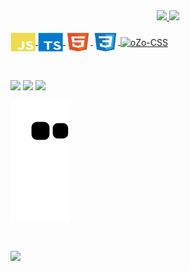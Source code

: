 
<div align="center">
  <a href="https://github.com/strkalec">
  <img height="180em" src="https://github-readme-stats.vercel.app/api?username=strkalec&show_icons=true&theme=dracula&include_all_commits=true&count_private=true"/>
  <img height="180em" src="https://github-readme-stats.vercel.app/api/top-langs/?username=strkalec&layout=compact&langs_count=7&theme=dracula"/>
</div>
<div style="display: inline; "><br>
  <img align="center" alt="oZo-Js" height="30" width="40" src="https://raw.githubusercontent.com/devicons/devicon/master/icons/javascript/javascript-plain.svg">
  <img align="center" alt="oZo-Ts" height="30" width="40" src="https://raw.githubusercontent.com/devicons/devicon/master/icons/typescript/typescript-plain.svg">
  <img align="center" alt="oZo-HTML" height="30" width="40" src="https://raw.githubusercontent.com/devicons/devicon/master/icons/html5/html5-original.svg">
  <img align="center" alt="oZo-CSS" height="30" width="40" src="https://raw.githubusercontent.com/devicons/devicon/master/icons/css3/css3-original.svg"> 
   <img align="center" alt="oZo-CSS" height="70" width="60" src="https://cdn.jsdelivr.net/gh/devicons/devicon/icons/nodejs/nodejs-original-wordmark.svg"> 
  
</div>
  
  ##
 <br>
<div> 
  <a href="https://instagram.com/gabriel_vsm_" target="_blank"><img src="https://img.shields.io/badge/-Instagram-%23E4405F?style=for-the-badge&logo=instagram&logoColor=white" target="_blank"></a>
  <a href = "mailto:vytorgabriel123v@gmail.com"><img src="https://img.shields.io/badge/-Gmail-%23333?style=for-the-badge&logo=gmail&logoColor=white" target="_blank"></a>
  <a href="https://www.linkedin.com/in/strkalec/" target="_blank"><img src="https://img.shields.io/badge/-LinkedIn-%230077B5?style=for-the-badge&logo=linkedin&logoColor=white" target="_blank"></a> 
 
  ![Snake animation](https://github.com/strkalec/strkalec/blob/output/github-contribution-grid-snake.svg)
  
 
</div>

<div>
<br>

![](https://komarev.com/ghpvc/?username=sTrkalec&label=📈+You+are+visitor+number&color=green)
</div>
